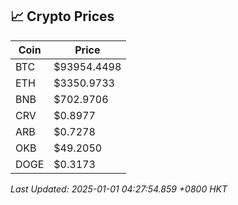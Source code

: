 ## 📈 Crypto Prices

| Coin | Price |
| ---- | ----- |
| BTC | $93954.4498 |
| ETH | $3350.9733 |
| BNB | $702.9706 |
| CRV | $0.8977 |
| ARB | $0.7278 |
| OKB | $49.2050 |
| DOGE | $0.3173 |

_Last Updated: 2025-01-01 04:27:54.859 +0800 HKT_